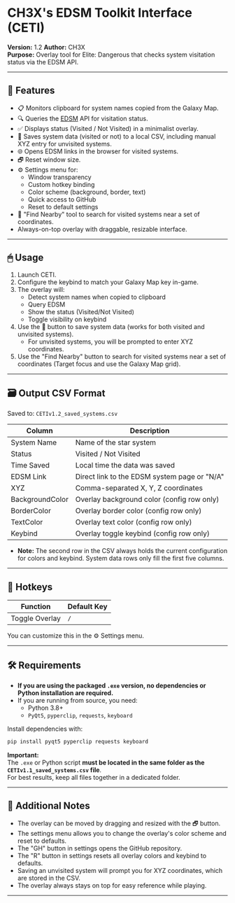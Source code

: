 # CH3X's EDSM Toolkit Interface (CETI)

**Version:** 1.2 
**Author:** CH3X  
**Purpose:** Overlay tool for Elite: Dangerous that checks system visitation status via the EDSM API.

---

## 🚀 Features

- 📋 Monitors clipboard for system names copied from the Galaxy Map.
- 🔍 Queries the [EDSM](https://www.edsm.net/) API for visitation status.
- ✅ Displays status (Visited / Not Visited) in a minimalist overlay.
- 💾 Saves system data (visited or not) to a local CSV, including manual XYZ entry for unvisited systems.
- 🌐 Opens EDSM links in the browser for visited systems.
- 🗗 Reset window size.
- ⚙️ Settings menu for:
  - Window transparency
  - Custom hotkey binding
  - Color scheme (background, border, text)
  - Quick access to GitHub
  - Reset to default settings
- 🔎 "Find Nearby" tool to search for visited systems near a set of coordinates.
- Always-on-top overlay with draggable, resizable interface.

---

## 🖱 Usage

1. Launch CETI.
2. Configure the keybind to match your Galaxy Map key in-game.
3. The overlay will:
   - Detect system names when copied to clipboard
   - Query EDSM
   - Show the status (Visited/Not Visited)
   - Toggle visibility on keybind
4. Use the 💾 button to save system data (works for both visited and unvisited systems).
   - For unvisited systems, you will be prompted to enter XYZ coordinates.
5. Use the "Find Nearby" button to search for visited systems near a set of coordinates (Target focus and use the Galaxy Map grid).

---

## 🗃 Output CSV Format

Saved to: `CETIv1.2_saved_systems.csv`

| Column           | Description                                 |
|------------------|---------------------------------------------|
| System Name      | Name of the star system                     |
| Status           | Visited / Not Visited                       |
| Time Saved       | Local time the data was saved               |
| EDSM Link        | Direct link to the EDSM system page or "N/A"|
| XYZ              | Comma-separated X, Y, Z coordinates         |
| BackgroundColor  | Overlay background color (config row only)  |
| BorderColor      | Overlay border color (config row only)      |
| TextColor        | Overlay text color (config row only)        |
| Keybind          | Overlay toggle keybind (config row only)    |

- **Note:** The second row in the CSV always holds the current configuration for colors and keybind. System data rows only fill the first five columns.

---

## 🧩 Hotkeys

| Function        | Default Key |
|-----------------|-------------|
| Toggle Overlay  |     `/`     |

You can customize this in the ⚙️ Settings menu.

---

## 🛠 Requirements

- **If you are using the packaged `.exe` version, no dependencies or Python installation are required.**
- If you are running from source, you need:
  - Python 3.8+
  - `PyQt5`, `pyperclip`, `requests`, `keyboard`

Install dependencies with:

```bash
pip install pyqt5 pyperclip requests keyboard
```

**Important:**  
The `.exe` or Python script **must be located in the same folder as the `CETIv1.1_saved_systems.csv` file**.  
For best results, keep all files together in a dedicated folder.

---

## 📝 Additional Notes

- The overlay can be moved by dragging and resized with the 🗗 button.
- The settings menu allows you to change the overlay's color scheme and reset to defaults.
- The "GH" button in settings opens the GitHub repository.
- The "R" button in settings resets all overlay colors and keybind to defaults.
- Saving an unvisited system will prompt you for XYZ coordinates, which are stored in the CSV.
- The overlay always stays on top for easy reference while playing.

---
